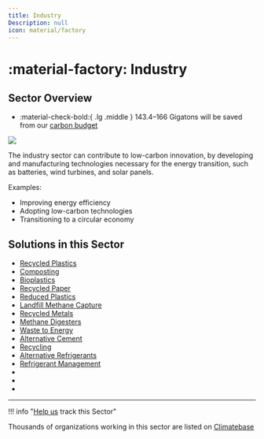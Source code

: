 ```yaml
---
title: Industry
Description: null
icon: material/factory
---
```

# :material-factory: Industry

## Sector Overview

<div class="grid cards" markdown>

* :material-check-bold:{ .lg .middle } 143.4–166 Gigatons will be saved from our [carbon budget](../glossary/#carbon-budget)

</div>

![](/img/industry.jpg)

The industry sector can contribute to low-carbon innovation, by developing and manufacturing technologies necessary for the energy transition, such as batteries, wind turbines, and solar panels.

Examples:

* Improving energy efficiency
* Adopting low-carbon technologies
* Transitioning to a circular economy

## Solutions in this Sector

* [Recycled Plastics](../solution-recycled-plastics)
* [Composting](../solution-composting)
* [Bioplastics](../solution-bioplastics)
* [Recycled Paper](../solution-recycled-paper)
* [Reduced Plastics](../solution-reduced-plastics)
* [Landfill Methane Capture](../solution-landfill-methane-capture)
* [Recycled Metals](../solution-recycled-metals)
* [Methane Digesters](../solution-methane-digesters)
* [Waste to Energy](../solution-waste-to-energy)
* [Alternative Cement](../solution-alternative-cement)
* [Recycling](../solution-recycling)
* [Alternative Refrigerants](../solution-alternative-refrigerants)
* [Refrigerant Management](../solution-refrigerant-management)
*
*
*

- - -

!!! info "[Help us](../../contribute) track this Sector"

Thousands of organizations working in this sector are listed on [Climatebase](https://climatebase.org/organizations)